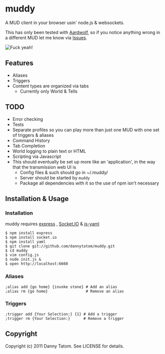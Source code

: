 # muddy

A MUD client in your browser usin' node.js & websockets.

This has only been tested with [Aardwolf](http://aardwolf.com),
so if you notice anything wrong in a different MUD let me know via
[Issues](http://github.com/dannytatom/muddy/issues).

![Fuck yeah!](http://f.cl.ly/items/2c3P0H1z1n472N0N1b21/Screen%20shot%202011-02-27%20at%204.47.03%20PM.png)

## Features

- Aliases
- Triggers
- Content types are organized via tabs
  - Currently only World & Tells

## TODO

- Error checking
- Tests
- Separate profiles so you can play more than just one MUD
  with one set of triggers & aliases
- Command History
- Tab Completion
- World logging to plain text or HTML
- Scripting via Javascript
- This should eventually be set up more like an 'application',
  in the way that the transmission web UI is
  - Config files & such should go in ~/.muddy/
  - Server should be started by `muddy`
  - Package all dependencies with it so the use of npm
    isn't necessary

## Installation & Usage

### Installation

muddy requires [express](https://github.com/visionmedia/express)
, [Socket.IO](https://github.com/LearnBoost/Socket.IO-node)
& [js-yaml](https://github.com/visionmedia/js-yaml)

    $ npm install express
    $ npm install socket.io
    $ npm install yaml
    $ git clone git://github.com/dannytatom/muddy.git
    $ cd muddy
    $ vim config.js
    $ node init.js &
    $ open http://localhost:6660

### Aliases

    ;alias add {go home} {invoke stone} # Add an alias
    ;alias rm {go home}                 # Remove an alias

### Triggers

    ;trigger add {Your Selection:} {1} # Add a trigger
    ;trigger rm {Your Selection:}      # Remove a trigger

## Copyright

Copyright (c) 2011 Danny Tatom. See LICENSE for details.
